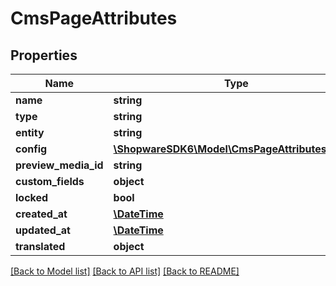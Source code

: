 # CmsPageAttributes

## Properties
Name | Type | Description | Notes
------------ | ------------- | ------------- | -------------
**name** | **string** |  | 
**type** | **string** |  | 
**entity** | **string** |  | [optional] 
**config** | [**\ShopwareSDK6\Model\CmsPageAttributesConfig**](CmsPageAttributesConfig.md) |  | [optional] 
**preview_media_id** | **string** |  | [optional] 
**custom_fields** | **object** |  | [optional] 
**locked** | **bool** |  | [optional] 
**created_at** | [**\DateTime**](\DateTime.md) |  | 
**updated_at** | [**\DateTime**](\DateTime.md) |  | 
**translated** | **object** |  | [optional] 

[[Back to Model list]](../../README.md#documentation-for-models) [[Back to API list]](../../README.md#documentation-for-api-endpoints) [[Back to README]](../../README.md)

